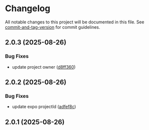 # Changelog

All notable changes to this project will be documented in this file. See [commit-and-tag-version](https://github.com/absolute-version/commit-and-tag-version) for commit guidelines.

## 2.0.3 (2025-08-26)


### Bug Fixes

* update project owner ([d8ff360](https://github.com/M0ngi/aeroday-2023-mobile/commit/d8ff360cdfaacb023ef3dee9f9a80807713a4078))

## 2.0.2 (2025-08-26)


### Bug Fixes

* update expo projectId ([adfef8c](https://github.com/M0ngi/aeroday-2023-mobile/commit/adfef8c1b26fc93f12c35702a73f164dcc065e98))

## 2.0.1 (2025-08-26)
